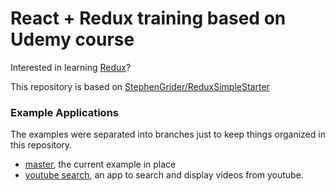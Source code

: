 # React + Redux training based on Udemy course

Interested in learning [Redux](https://www.udemy.com/react-redux/)?

This repository is based on [StephenGrider/ReduxSimpleStarter](https://github.com/StephenGrider/ReduxSimpleStarter)


### Example Applications

The examples were separated into branches just to keep things organized in this repository.

- [master](https://github.com/thiagobitencourt/react-tour/tree/master), the current example in place
- [youtube search](https://github.com/thiagobitencourt/react-tour/tree/youtube), an app to search and display videos from youtube.